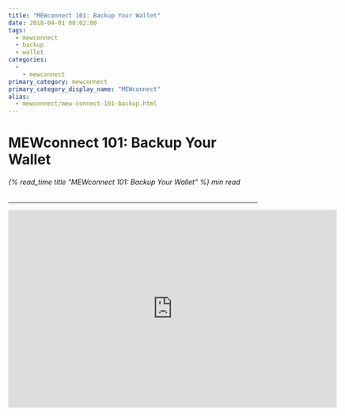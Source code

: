 ```yaml
---
title: "MEWconnect 101: Backup Your Wallet"
date: 2018-04-01 00:02:00
tags:
  - mewconnect
  - backup
  - wallet
categories:
  - 
    - mewconnect
primary_category: mewconnect
primary_category_display_name: "MEWconnect"
alias:
  - mewconnect/mew-connect-101-backup.html
---
```


# __MEWconnect 101: Backup Your Wallet__
###### {% read_time title "MEWconnect 101: Backup Your Wallet" %} min read
***

<div class="youtube-video">
<iframe width="664" height="400" src="https://www.youtube.com/embed/1aZANjFEQ7I" frameborder="0" allow="accelerometer; autoplay; encrypted-media; gyroscope; picture-in-picture" allowfullscreen></iframe>
</div>